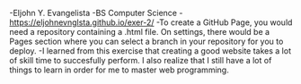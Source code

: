 -Eljohn Y. Evangelista
-BS Computer Science
-https://eljohnevnglsta.github.io/exer-2/
-To create a GitHub Page, you would need a repository containing a .html file. On settings, there would be a Pages section where you can select a branch in your repository for you to deploy.
-I learned from this exercise that creating a good website takes a lot of skill time to succesfully perform. I also realize that I still have a lot of things to learn in order for me to master web programming.
